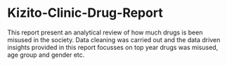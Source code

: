 # Kizito-Clinic-Drug-Report
This report present an analytical review of how much drugs is been misused in the society. Data cleaning was carried out and the data driven insights provided in this report focusses on top year drugs was misused, age group and gender etc.
